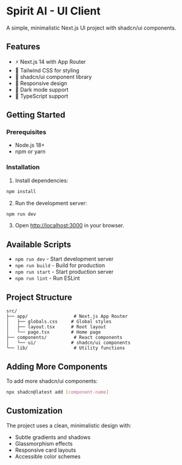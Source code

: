# Spirit AI - UI Client

A simple, minimalistic Next.js UI project with shadcn/ui components.

## Features

- ⚡ Next.js 14 with App Router
- 🎨 Tailwind CSS for styling
- 🧩 shadcn/ui component library
- 📱 Responsive design
- 🌙 Dark mode support
- 🚀 TypeScript support

## Getting Started

### Prerequisites

- Node.js 18+ 
- npm or yarn

### Installation

1. Install dependencies:
```bash
npm install
```

2. Run the development server:
```bash
npm run dev
```

3. Open [http://localhost:3000](http://localhost:3000) in your browser.

## Available Scripts

- `npm run dev` - Start development server
- `npm run build` - Build for production
- `npm run start` - Start production server
- `npm run lint` - Run ESLint

## Project Structure

```
src/
├── app/                 # Next.js App Router
│   ├── globals.css     # Global styles
│   ├── layout.tsx      # Root layout
│   └── page.tsx        # Home page
├── components/          # React components
│   └── ui/             # shadcn/ui components
└── lib/                 # Utility functions
```

## Adding More Components

To add more shadcn/ui components:

```bash
npx shadcn@latest add [component-name]
```

## Customization

The project uses a clean, minimalistic design with:
- Subtle gradients and shadows
- Glassmorphism effects
- Responsive card layouts
- Accessible color schemes
